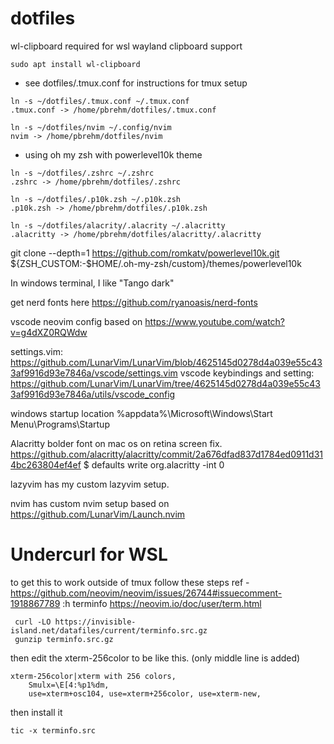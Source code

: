 # dotfiles
wl-clipboard required for wsl wayland clipboard support
```
sudo apt install wl-clipboard
```

- see dotfiles/.tmux.conf for instructions for tmux setup
```
ln -s ~/dotfiles/.tmux.conf ~/.tmux.conf
.tmux.conf -> /home/pbrehm/dotfiles/.tmux.conf
```

```
ln -s ~/dotfiles/nvim ~/.config/nvim
nvim -> /home/pbrehm/dotfiles/nvim
```

- using oh my zsh with powerlevel10k theme
```
ln -s ~/dotfiles/.zshrc ~/.zshrc
.zshrc -> /home/pbrehm/dotfiles/.zshrc
```

```
ln -s ~/dotfiles/.p10k.zsh ~/.p10k.zsh
.p10k.zsh -> /home/pbrehm/dotfiles/.p10k.zsh
```

```
ln -s ~/dotfiles/alacrity/.alacrity ~/.alacritty
.alacritty -> /home/pbrehm/dotfiles/alacritty/.alacritty
```
git clone --depth=1 https://github.com/romkatv/powerlevel10k.git ${ZSH_CUSTOM:-$HOME/.oh-my-zsh/custom}/themes/powerlevel10k


In windows terminal, I like "Tango dark"

get nerd fonts here
https://github.com/ryanoasis/nerd-fonts

vscode neovim config based on
https://www.youtube.com/watch?v=g4dXZ0RQWdw

settings.vim: https://github.com/LunarVim/LunarVim/blob/4625145d0278d4a039e55c433af9916d93e7846a/vscode/settings.vim
vscode keybindings and setting: https://github.com/LunarVim/LunarVim/tree/4625145d0278d4a039e55c433af9916d93e7846a/utils/vscode_config

windows startup location
%appdata%\Microsoft\Windows\Start Menu\Programs\Startup

Alacritty bolder font on mac os on retina screen fix.
https://github.com/alacritty/alacritty/commit/2a676dfad837d1784ed0911d314bc263804ef4ef
$ defaults write org.alacritty -int 0

lazyvim has my custom lazyvim setup.

nvim has custom nvim setup based on https://github.com/LunarVim/Launch.nvim

# Undercurl for WSL

 to get this to work outside of tmux follow these steps
 ref - https://github.com/neovim/neovim/issues/26744#issuecomment-1918867789
 :h terminfo https://neovim.io/doc/user/term.html

```
 curl -LO https://invisible-island.net/datafiles/current/terminfo.src.gz
 gunzip terminfo.src.gz
```
then edit the xterm-256color to be like this. (only middle line is added)

```
xterm-256color|xterm with 256 colors,
	Smulx=\E[4:%p1%dm,
	use=xterm+osc104, use=xterm+256color, use=xterm-new,
```

then install it

```
tic -x terminfo.src
```
